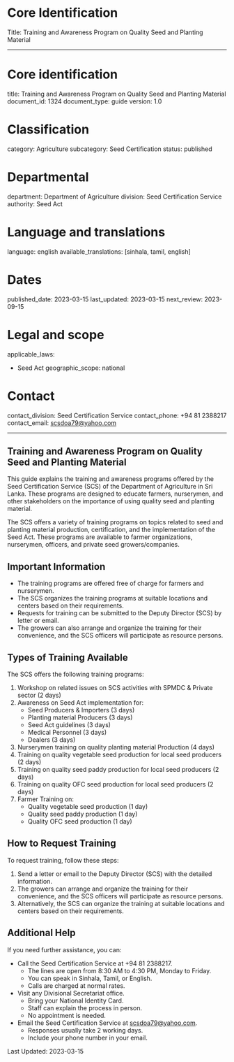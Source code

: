 # Core Identification
Title: Training and Awareness Program on Quality Seed and Planting Material

---
# Core identification
title: Training and Awareness Program on Quality Seed and Planting Material
document_id: 1324
document_type: guide
version: 1.0

# Classification
category: Agriculture
subcategory: Seed Certification
status: published

# Departmental
department: Department of Agriculture
division: Seed Certification Service
authority: Seed Act

# Language and translations
language: english
available_translations: [sinhala, tamil, english]

# Dates
published_date: 2023-03-15
last_updated: 2023-03-15
next_review: 2023-09-15

# Legal and scope
applicable_laws:
 - Seed Act
geographic_scope: national

# Contact
contact_division: Seed Certification Service
contact_phone: +94 81 2388217
contact_email: scsdoa79@yahoo.com

---

## Training and Awareness Program on Quality Seed and Planting Material

This guide explains the training and awareness programs offered by the Seed Certification Service (SCS) of the Department of Agriculture in Sri Lanka. These programs are designed to educate farmers, nurserymen, and other stakeholders on the importance of using quality seed and planting material.

The SCS offers a variety of training programs on topics related to seed and planting material production, certification, and the implementation of the Seed Act. These programs are available to farmer organizations, nurserymen, officers, and private seed growers/companies.

## Important Information

- The training programs are offered free of charge for farmers and nurserymen.
- The SCS organizes the training programs at suitable locations and centers based on their requirements.
- Requests for training can be submitted to the Deputy Director (SCS) by letter or email.
- The growers can also arrange and organize the training for their convenience, and the SCS officers will participate as resource persons.

## Types of Training Available

The SCS offers the following training programs:

1. Workshop on related issues on SCS activities with SPMDC & Private sector (2 days)
2. Awareness on Seed Act implementation for:
   - Seed Producers & Importers (3 days)
   - Planting material Producers (3 days)
   - Seed Act guidelines (3 days)
   - Medical Personnel (3 days)
   - Dealers (3 days)
3. Nurserymen training on quality planting material Production (4 days)
4. Training on quality vegetable seed production for local seed producers (2 days)
5. Training on quality seed paddy production for local seed producers (2 days)
6. Training on quality OFC seed production for local seed producers (2 days)
7. Farmer Training on:
   - Quality vegetable seed production (1 day)
   - Quality seed paddy production (1 day)
   - Quality OFC seed production (1 day)

## How to Request Training

To request training, follow these steps:

1. Send a letter or email to the Deputy Director (SCS) with the detailed information.
2. The growers can arrange and organize the training for their convenience, and the SCS officers will participate as resource persons.
3. Alternatively, the SCS can organize the training at suitable locations and centers based on their requirements.

## Additional Help

If you need further assistance, you can:

- Call the Seed Certification Service at +94 81 2388217.
  - The lines are open from 8:30 AM to 4:30 PM, Monday to Friday.
  - You can speak in Sinhala, Tamil, or English.
  - Calls are charged at normal rates.
- Visit any Divisional Secretariat office.
  - Bring your National Identity Card.
  - Staff can explain the process in person.
  - No appointment is needed.
- Email the Seed Certification Service at scsdoa79@yahoo.com.
  - Responses usually take 2 working days.
  - Include your phone number in your email.

Last Updated: 2023-03-15